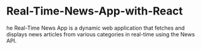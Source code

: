 # Real-Time-News-App-with-React
he Real-Time News App is a dynamic web application that fetches and displays news articles from various categories in real-time using the News API.
